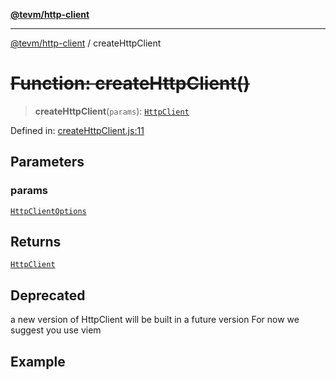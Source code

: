 [**@tevm/http-client**](../README.md)

***

[@tevm/http-client](../globals.md) / createHttpClient

# ~~Function: createHttpClient()~~

> **createHttpClient**(`params`): [`HttpClient`](../type-aliases/HttpClient.md)

Defined in: [createHttpClient.js:11](https://github.com/evmts/tevm-monorepo/blob/main/packages/http-client/src/createHttpClient.js#L11)

## Parameters

### params

[`HttpClientOptions`](../type-aliases/HttpClientOptions.md)

## Returns

[`HttpClient`](../type-aliases/HttpClient.md)

## Deprecated

a new version of HttpClient will be built in a future version
For now we suggest you use viem

## Example

```ts

```
